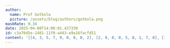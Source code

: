 ```yaml
---
author:
  name: Prof Gotkola
  picture: /assets/blog/authors/gotkola.png
maskRate: 0.34
date: 2025-04-08T14:00:01.427339
id: c3a76d5e-1481-11f0-a443-e9a16facfd51
content: '[[4, 3, 5, 7, 9, 0, 8, 0, 2], [2, 9, 0, 0, 5, 8, 1, 7, 0], [1, 0, 8, 2, 6, 3, 0, 5, 4], [7, 0, 0, 1, 2, 5, 0, 4, 0], [5, 2, 4, 0, 8, 0, 6, 9, 0], [8, 0, 3, 0, 4, 6, 0, 2, 5], [3, 5, 0, 6, 1, 9, 0, 8, 7], [0, 8, 7, 0, 3, 0, 0, 0, 6], [0, 4, 1, 8, 7, 2, 0, 3, 0]]'
---
```

